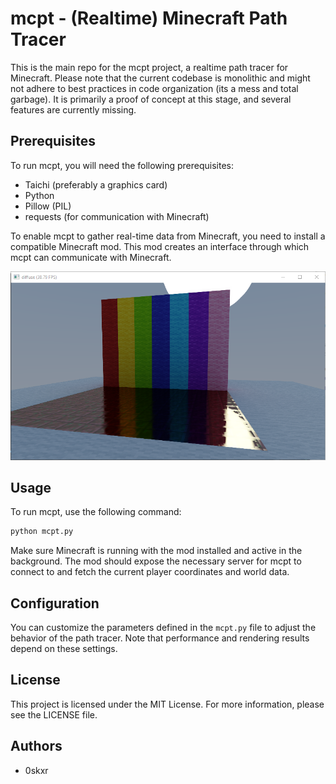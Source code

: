 # mcpt - (Realtime) Minecraft Path Tracer

This is the main repo for the mcpt project, a realtime path tracer for Minecraft. Please note that the current codebase is monolithic and might not adhere to best practices in code organization (its a mess and total garbage). It is primarily a proof of concept at this stage, and several features are currently missing.

## Prerequisites

To run mcpt, you will need the following prerequisites:

- Taichi (preferably a graphics card)
- Python
- Pillow (PIL)
- requests (for communication with Minecraft)

To enable mcpt to gather real-time data from Minecraft, you need to install a compatible Minecraft mod. This mod creates an interface through which mcpt can communicate with Minecraft.

![Alt text](screen.png)

## Usage

To run mcpt, use the following command:

```python
python mcpt.py
```

Make sure Minecraft is running with the mod installed and active in the background. The mod should expose the necessary server for mcpt to connect to and fetch the current player coordinates and world data.

## Configuration

You can customize the parameters defined in the `mcpt.py` file to adjust the behavior of the path tracer. Note that performance and rendering results depend on these settings.

## License

This project is licensed under the MIT License. For more information, please see the LICENSE file.

## Authors

- 0skxr
